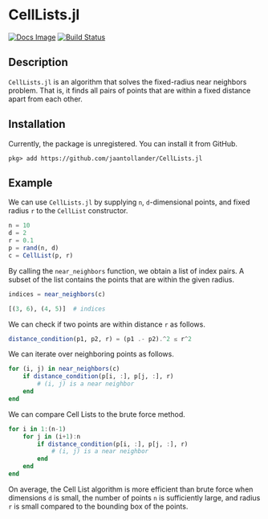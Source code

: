 # CellLists.jl
[![Docs Image](https://img.shields.io/badge/docs-latest-blue.svg)](https://jaantollander.github.io/CellLists.jl/dev/)
[![Build Status](https://travis-ci.org/jaantollander/CellLists.jl.svg?branch=master)](https://travis-ci.org/jaantollander/CellLists.jl)

## Description
`CellLists.jl` is an algorithm that solves the fixed-radius near neighbors problem. That is, it finds all pairs of points that are within a fixed distance apart from each other.


## Installation
Currently, the package is unregistered. You can install it from GitHub.

```
pkg> add https://github.com/jaantollander/CellLists.jl
```


## Example
We can use `CellLists.jl` by supplying `n`, `d`-dimensional points, and fixed radius `r` to the `CellList` constructor.

```julia
n = 10
d = 2
r = 0.1
p = rand(n, d)
c = CellList(p, r)
```

By calling the `near_neighbors` function, we obtain a list of index pairs. A subset of the list contains the points that are within the given radius.

```julia
indices = near_neighbors(c)
```

```julia
[(3, 6), (4, 5)]  # indices
```

We can check if two points are within distance `r` as follows.

```julia
distance_condition(p1, p2, r) = (p1 .- p2).^2 ≤ r^2
```

We can iterate over neighboring points as follows.

```julia
for (i, j) in near_neighbors(c)
    if distance_condition(p[i, :], p[j, :], r)
        # (i, j) is a near neighbor
    end
end
```

We can compare Cell Lists to the brute force method.

```julia
for i in 1:(n-1)
    for j in (i+1):n
        if distance_condition(p[i, :], p[j, :], r)
            # (i, j) is a near neighbor
        end
    end
end
```

On average, the Cell List algorithm is more efficient than brute force when dimensions `d` is small, the number of points `n` is sufficiently large, and radius `r` is small compared to the bounding box of the points.
